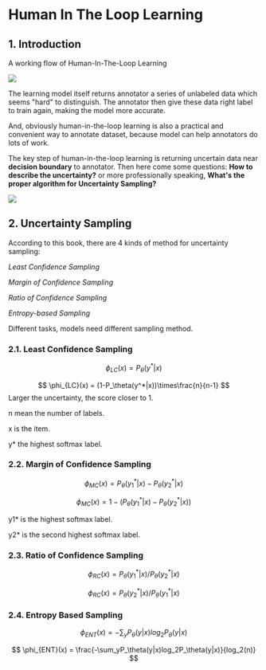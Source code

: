 # Human In The Loop Learning



## 1. Introduction

A working flow of Human-In-The-Loop Learning

![](https://img-blog.csdnimg.cn/20181226162945108)

The learning model itself returns annotator a series of unlabeled data which seems "hard" to distinguish. The annotator then give these data right label to train again, making the model more accurate.

And, obviously human-in-the-loop learning is also a practical and convenient way to annotate dataset, because model can help annotators do lots of work.

The key step of human-in-the-loop learning is returning uncertain data near **decision boundary** to annotator. Then here come some questions: **How to describe the uncertainty?** or more professionally speaking, **What's the proper algorithm for Uncertainty Sampling?**

![](https://gitee.com/solarwindrider/SolarWindRider/raw/main/_posts/Human_in_the_loop_learning/uncertainty_sampling.png)



## 2. Uncertainty Sampling

According to this book, there are 4 kinds of method for uncertainty sampling:

*Least Confidence Sampling*

*Margin of Confidence Sampling*

*Ratio of Confidence Sampling*

*Entropy-based Sampling*

Different tasks, models need different sampling method.

### 2.1. Least Confidence Sampling

$$
\phi_{LC}(x) = P_\theta(y^*|x)
$$


$$
\phi_{LC}(x) = (1-P_\theta(y^*|x))\times\frac{n}{n-1}
$$
Larger the uncertainty, the score closer to 1.

n mean the number of labels.

x is the item.

y* the highest softmax label.



### 2.2. Margin of Confidence Sampling

$$
\phi_{MC}(x) = P_\theta(y_1^*|x) - P_\theta(y_2^*|x)
$$

$$
\phi_{MC}(x) = 1 - (P_\theta(y_1^*|x) - P_\theta(y_2^*|x))
$$

y1*  is the highest softmax label.

y2* is the second highest softmax label.



### 2.3. Ratio of Confidence Sampling

$$
\phi_{RC}(x) = P_\theta(y_1^*|x)/P_\theta(y_2^*|x)
$$

$$
\phi_{RC}(x) = P_\theta(y_2^*|x)/P_\theta(y_1^*|x)
$$

### 2.4. Entropy Based Sampling

$$
\phi_{ENT}(x) = -\sum_yP_\theta(y|x)log_2P_\theta(y|x)
$$

$$
\phi_{ENT}(x) = \frac{-\sum_yP_\theta(y|x)log_2P_\theta(y|x)}{log_2(n)}
$$

